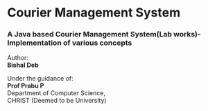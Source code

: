 # Courier Management System
### A Java based Courier Management System(Lab works)- Implementation of various concepts

Author:  
**Bishal Deb**  

Under the guidance of:  
**Prof Prabu P**  
Department of Computer Science,  
CHRIST (Deemed to be University)
